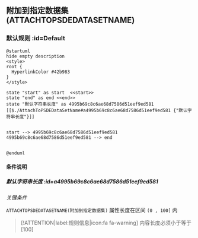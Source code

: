 ## 附加到指定数据集(ATTACHTOPSDEDATASETNAME) <!-- {docsify-ignore-all} -->

   

### 默认规则 :id=Default

```plantuml
@startuml
hide empty description
<style>
root {
  HyperlinkColor #42b983
}
</style>

state "start" as start  <<start>>
state "end" as end <<end>>
state "默认字符串长度" as 4995b69c8c6ae68d7586d51eef9ed581 [[$./AttachToPSDEDataSetName#a4995b69c8c6ae68d7586d51eef9ed581 {"默认字符串长度"}]]


start --> 4995b69c8c6ae68d7586d51eef9ed581 
4995b69c8c6ae68d7586d51eef9ed581 --> end 


@enduml
```

#### 条件说明

##### 默认字符串长度 :id=a4995b69c8c6ae68d7586d51eef9ed581


*关键条件*


`ATTACHTOPSDEDATASETNAME(附加到指定数据集)` 属性长度在区间 `(0 , 100]` 内

> [!ATTENTION|label:规则信息|icon:fa fa-warning]
> 内容长度必须小于等于[100]







